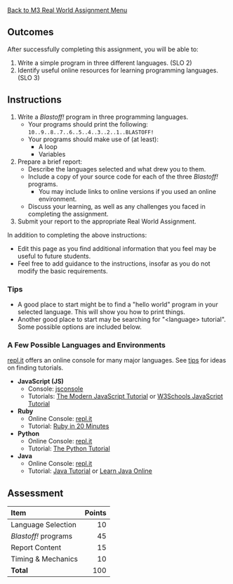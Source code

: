 [Back to M3 Real World Assignment Menu](m3-real-world-assignment-menu)

## Outcomes
After successfully completing this assignment, you will be able to:

1. Write a simple program in three different languages. (SLO 2)
3. Identify useful online resources for learning programming languages. (SLO 3)

## Instructions

1. Write a _Blastoff!_ program in three programming languages.
    * Your programs should print the following: `10..9..8..7..6..5..4..3..2..1..BLASTOFF!`
    * Your programs should make use of (at least):
        * A loop
        * Variables
1. Prepare a brief report:
    * Describe the languages selected and what drew you to them.
    * Include a copy of your source code for each of the three _Blastoff!_ programs.
        * You may include links to online versions if you used an online environment.
    * Discuss your learning, as well as any challenges you faced in completing the assignment.
1. Submit your report to the appropriate Real World Assignment.

In addition to completing the above instructions:

* Edit this page as you find additional information that you feel may be useful to future students.
* Feel free to add guidance to the instructions, insofar as you do not modify the basic requirements.

### Tips

* A good place to start might be to find a "hello world" program in your selected language. This will show you how to print things.
* Another good place to start may be searching for "\<language\> tutorial". Some possible options are included below.

### A Few Possible Languages and Environments

[repl.it](https://repl.it/languages) offers an online console for many major languages. See [tips](#tips) for ideas on finding tutorials.

* **JavaScript (JS)**
    * Console: [jsconsole](https://jsconsole.com/)
    * Tutorials: [The Modern JavaScript Tutorial](https://javascript.info/) or [W3Schools JavaScript Tutorial](https://www.w3schools.com/js/)
* **Ruby**
    * Online Console: [repl.it](https://repl.it/languages/ruby)
    * Tutorial: [Ruby in 20 Minutes](https://www.ruby-lang.org/en/documentation/quickstart/)
* **Python**
    * Online Console: [repl.it](https://repl.it/languages/python3)
    * Tutorial: [The Python Tutorial](https://docs.python.org/3/tutorial/index.html)
* **Java**
    * Online Console: [repl.it](https://repl.it/languages/java)
    * Tutorial: [Java Tutorial](https://www.tutorialspoint.com/java/java_basic_syntax.htm) or [Learn Java Online](https://www.learnjavaonline.org/)

## Assessment

| Item                          | Points |
|:------------------------------|-------:|
| Language Selection            |      10|
| _Blastoff!_ programs          |      45|
| Report Content                |      15|
| Timing & Mechanics            |      10|
| **Total**                     |     100|
